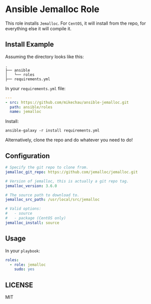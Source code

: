 # Ansible Jemalloc Role

This role installs `Jemalloc`. For `CentOS`, it will install from the repo, for everything else it will compile it.

## Install Example

Assuming the directory looks like this:

```
.
├── ansible
│   └── roles
├── requirements.yml
```
In your `requirements.yml` file:

```yaml
---
- src: https://github.com/mikechau/ansible-jemalloc.git
  path: ansible/roles
  name: jemalloc
```

Install:

```
ansible-galaxy -r install requirements.yml
```

Alternatively, clone the repo and do whatever you need to do!

## Configuration

```yaml
# Specify the git repo to clone from.
jemalloc_git_repo: https://github.com/jemalloc/jemalloc.git

# Version of jemalloc, this is actually a git repo tag.
jemalloc_version: 3.6.0

# The source path to download to.
jemalloc_src_path: /usr/local/src/jemalloc

# Valid options:
#   - source
#   - package (CentOS only)
jemalloc_install: source

```

## Usage

In your `playbook`:

```yaml
roles:
  - role: jemalloc
    sudo: yes
```

## LICENSE

MIT
